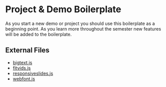 # Project & Demo Boilerplate
As you start a new demo or project you should use this boilerplate as a beginning point. As you learn more throughout the semester new features will be added to the boilerplate.

## External Files
- <a href="https://github.com/zachleat/BigText" target="_blank">bigtext.js</a>
- <a href="https://github.com/davatron5000/FitVids.js" target="_blank">fitvids.js</a>
- <a href="https://github.com/viljamis/ResponsiveSlides.js" target="_blank">responsiveslides.js</a>
- <a href="https://github.com/typekit/webfontloader" target="_blank">webfont.js</a>